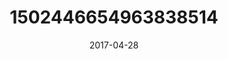 ---
title: "1502446654963838514"
image: "2017-04-28 06.40.20 1502446654963838514_46248401"
date: "2017-04-28"
type: "photo"
---